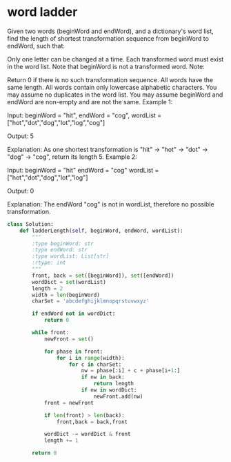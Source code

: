# word ladder

Given two words (beginWord and endWord), and a dictionary's word list, find the length of shortest transformation sequence from beginWord to endWord, such that:

Only one letter can be changed at a time.
Each transformed word must exist in the word list. Note that beginWord is not a transformed word.
Note:

Return 0 if there is no such transformation sequence.
All words have the same length.
All words contain only lowercase alphabetic characters.
You may assume no duplicates in the word list.
You may assume beginWord and endWord are non-empty and are not the same.
Example 1:

Input:
beginWord = "hit",
endWord = "cog",
wordList = ["hot","dot","dog","lot","log","cog"]

Output: 5

Explanation: As one shortest transformation is "hit" -> "hot" -> "dot" -> "dog" -> "cog",
return its length 5.
Example 2:

Input:
beginWord = "hit"
endWord = "cog"
wordList = ["hot","dot","dog","lot","log"]

Output: 0

Explanation: The endWord "cog" is not in wordList, therefore no possible transformation.

```Python
class Solution:
    def ladderLength(self, beginWord, endWord, wordList):
        """
        :type beginWord: str
        :type endWord: str
        :type wordList: List[str]
        :rtype: int
        """
        front, back = set([beginWord]), set([endWord])
        wordDict = set(wordList)
        length = 2
        width = len(beginWord)
        charSet = 'abcdefghijklmnopqrstuvwxyz'

        if endWord not in wordDict:
            return 0

        while front:
            newFront = set()

            for phase in front:
                for i in range(width):
                    for c in charSet:
                        nw = phase[:i] + c + phase[i+1:]
                        if nw in back:
                            return length
                        if nw in wordDict:
                            newFront.add(nw)
            front = newFront

            if len(front) > len(back):
                front,back = back,front

            wordDict -= wordDict & front
            length += 1

        return 0
```
